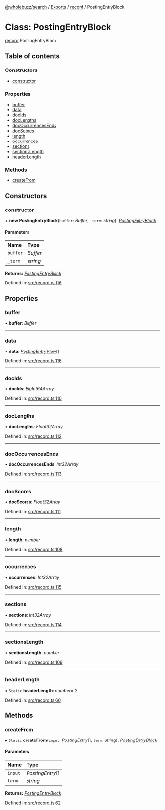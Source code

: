 [@wholebuzz/search](../README.md) / [Exports](../modules.md) / [record](../modules/record.md) / PostingEntryBlock

# Class: PostingEntryBlock

[record](../modules/record.md).PostingEntryBlock

## Table of contents

### Constructors

- [constructor](record.postingentryblock.md#constructor)

### Properties

- [buffer](record.postingentryblock.md#buffer)
- [data](record.postingentryblock.md#data)
- [docIds](record.postingentryblock.md#docids)
- [docLengths](record.postingentryblock.md#doclengths)
- [docOccurrencesEnds](record.postingentryblock.md#dococcurrencesends)
- [docScores](record.postingentryblock.md#docscores)
- [length](record.postingentryblock.md#length)
- [occurrences](record.postingentryblock.md#occurrences)
- [sections](record.postingentryblock.md#sections)
- [sectionsLength](record.postingentryblock.md#sectionslength)
- [headerLength](record.postingentryblock.md#headerlength)

### Methods

- [createFrom](record.postingentryblock.md#createfrom)

## Constructors

### constructor

\+ **new PostingEntryBlock**(`buffer`: *Buffer*, `_term`: *string*): [*PostingEntryBlock*](record.postingentryblock.md)

#### Parameters

| Name | Type |
| :------ | :------ |
| `buffer` | *Buffer* |
| `_term` | *string* |

**Returns:** [*PostingEntryBlock*](record.postingentryblock.md)

Defined in: [src/record.ts:116](https://github.com/wholebuzz/search/blob/master/src/record.ts#L116)

## Properties

### buffer

• **buffer**: *Buffer*

___

### data

• **data**: [*PostingEntryView*](record.postingentryview.md)[]

Defined in: [src/record.ts:116](https://github.com/wholebuzz/search/blob/master/src/record.ts#L116)

___

### docIds

• **docIds**: *BigInt64Array*

Defined in: [src/record.ts:110](https://github.com/wholebuzz/search/blob/master/src/record.ts#L110)

___

### docLengths

• **docLengths**: *Float32Array*

Defined in: [src/record.ts:112](https://github.com/wholebuzz/search/blob/master/src/record.ts#L112)

___

### docOccurrencesEnds

• **docOccurrencesEnds**: *Int32Array*

Defined in: [src/record.ts:113](https://github.com/wholebuzz/search/blob/master/src/record.ts#L113)

___

### docScores

• **docScores**: *Float32Array*

Defined in: [src/record.ts:111](https://github.com/wholebuzz/search/blob/master/src/record.ts#L111)

___

### length

• **length**: *number*

Defined in: [src/record.ts:108](https://github.com/wholebuzz/search/blob/master/src/record.ts#L108)

___

### occurrences

• **occurrences**: *Int32Array*

Defined in: [src/record.ts:115](https://github.com/wholebuzz/search/blob/master/src/record.ts#L115)

___

### sections

• **sections**: *Int32Array*

Defined in: [src/record.ts:114](https://github.com/wholebuzz/search/blob/master/src/record.ts#L114)

___

### sectionsLength

• **sectionsLength**: *number*

Defined in: [src/record.ts:109](https://github.com/wholebuzz/search/blob/master/src/record.ts#L109)

___

### headerLength

▪ `Static` **headerLength**: *number*= 2

Defined in: [src/record.ts:60](https://github.com/wholebuzz/search/blob/master/src/record.ts#L60)

## Methods

### createFrom

▸ `Static` **createFrom**(`input`: [*PostingEntry*](../interfaces/types.postingentry.md)[], `term`: *string*): [*PostingEntryBlock*](record.postingentryblock.md)

#### Parameters

| Name | Type |
| :------ | :------ |
| `input` | [*PostingEntry*](../interfaces/types.postingentry.md)[] |
| `term` | *string* |

**Returns:** [*PostingEntryBlock*](record.postingentryblock.md)

Defined in: [src/record.ts:62](https://github.com/wholebuzz/search/blob/master/src/record.ts#L62)
